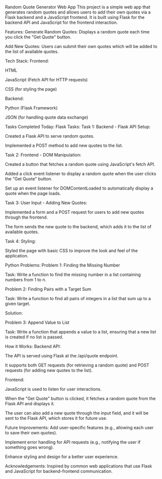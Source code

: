 Random Quote Generator Web App
This project is a simple web app that generates random quotes and allows users to add their own quotes via a Flask backend and a JavaScript frontend. It is built using Flask for the backend API and JavaScript for the frontend interaction.

Features:
Generate Random Quotes: Displays a random quote each time you click the "Get Quote" button.

Add New Quotes: Users can submit their own quotes which will be added to the list of available quotes.

Tech Stack:
Frontend:

HTML

JavaScript (Fetch API for HTTP requests)

CSS (for styling the page)

Backend:

Python (Flask Framework)

JSON (for handling quote data exchange)

Tasks Completed Today:
Flask Tasks:
Task 1: Backend - Flask API Setup:

Created a Flask API to serve random quotes.

Implemented a POST method to add new quotes to the list.

Task 2: Frontend - DOM Manipulation:

Created a button that fetches a random quote using JavaScript's fetch API.

Added a click event listener to display a random quote when the user clicks the "Get Quote" button.

Set up an event listener for DOMContentLoaded to automatically display a quote when the page loads.

Task 3: User Input - Adding New Quotes:

Implemented a form and a POST request for users to add new quotes through the frontend.

The form sends the new quote to the backend, which adds it to the list of available quotes.

Task 4: Styling:

Styled the page with basic CSS to improve the look and feel of the application.

Python Problems:
Problem 1: Finding the Missing Number

Task: Write a function to find the missing number in a list containing numbers from 1 to n.

Problem 2: Finding Pairs with a Target Sum

Task: Write a function to find all pairs of integers in a list that sum up to a given target.

Solution:

Problem 3: Append Value to List

Task: Write a function that appends a value to a list, ensuring that a new list is created if no list is passed.

How it Works:
Backend API:

The API is served using Flask at the /api/quote endpoint.

It supports both GET requests (for retrieving a random quote) and POST requests (for adding new quotes to the list).

Frontend:

JavaScript is used to listen for user interactions.

When the "Get Quote" button is clicked, it fetches a random quote from the Flask API and displays it.

The user can also add a new quote through the input field, and it will be sent to the Flask API, which stores it for future use.

Future Improvements:
Add user-specific features (e.g., allowing each user to save their own quotes).

Implement error handling for API requests (e.g., notifying the user if something goes wrong).

Enhance styling and design for a better user experience.

Acknowledgements:
Inspired by common web applications that use Flask and JavaScript for backend-frontend communication.